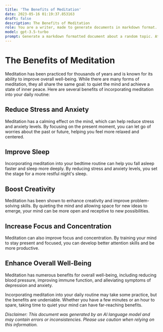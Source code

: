 ```yaml
---
title: 'The Benefits of Meditation'
date: 2023-05-16 01:19:37.853163
draft: false
description: The Benefits of Meditation
role: You are a writer, made to generate documents in markdown format. It is very important that all of the documents you generate are in valid markdown format.
model: gpt-3.5-turbo
prompt: Generate a markdown formatted document about a random topic. At the bottom, include a disclaimer explaining that the document was generated by you. The first line of the document should be the title. Make sure that the entire document is in proper markdown format, using a mix of various tags to make the document visually appealing.
---
```


# The Benefits of Meditation 

Meditation has been practiced for thousands of years and is known for its ability to improve overall well-being. While there are many forms of meditation, they all share the same goal: to quiet the mind and achieve a state of inner peace. Here are several benefits of incorporating meditation into your daily routine:

## Reduce Stress and Anxiety

Meditation has a calming effect on the mind, which can help reduce stress and anxiety levels. By focusing on the present moment, you can let go of worries about the past or future, helping you feel more relaxed and centered.

## Improve Sleep

Incorporating meditation into your bedtime routine can help you fall asleep faster and sleep more deeply. By reducing stress and anxiety levels, you set the stage for a more restful night's sleep.

## Boost Creativity

Meditation has been shown to enhance creativity and improve problem-solving skills. By quieting the mind and allowing space for new ideas to emerge, your mind can be more open and receptive to new possibilities.

## Increase Focus and Concentration

Meditation can also improve focus and concentration. By training your mind to stay present and focused, you can develop better attention skills and be more productive.

## Enhance Overall Well-Being

Meditation has numerous benefits for overall well-being, including reducing blood pressure, improving immune function, and alleviating symptoms of depression and anxiety.

Incorporating meditation into your daily routine may take some practice, but the benefits are undeniable. Whether you have a few minutes or an hour to spare, taking time to quiet your mind can have far-reaching benefits.

_Disclaimer: This document was generated by an AI language model and may contain errors or inconsistencies. Please use caution when relying on this information._